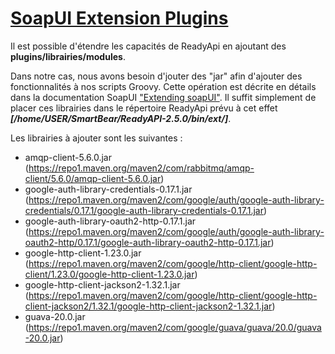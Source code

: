 # [SoapUI Extension Plugins](https://www.soapui.org/docs/extension-plugins.html)
Il est possible d'étendre les capacités de ReadyApi en ajoutant des **plugins/librairies/modules**.   

Dans notre cas, nous avons besoin d'jouter des "jar" afin d'ajouter des fonctionnalités à nos scripts Groovy.
Cette opération est décrite en détails dans la documentation SoapUI ["Extending soapUI"](https://www.soapui.org/extension-plugins/old-style-extensions/developing-old-style-extensions.html). 
Il suffit simplement de placer ces librairies dans le répertoire ReadyApi prévu à cet effet **_[/home/USER/SmartBear/ReadyAPI-2.5.0/bin/ext/]_**.

Les librairies à ajouter sont les suivantes :
 - amqp-client-5.6.0.jar (https://repo1.maven.org/maven2/com/rabbitmq/amqp-client/5.6.0/amqp-client-5.6.0.jar)
 - google-auth-library-credentials-0.17.1.jar (https://repo1.maven.org/maven2/com/google/auth/google-auth-library-credentials/0.17.1/google-auth-library-credentials-0.17.1.jar)
 - google-auth-library-oauth2-http-0.17.1.jar (https://repo1.maven.org/maven2/com/google/auth/google-auth-library-oauth2-http/0.17.1/google-auth-library-oauth2-http-0.17.1.jar)
 - google-http-client-1.23.0.jar (https://repo1.maven.org/maven2/com/google/http-client/google-http-client/1.23.0/google-http-client-1.23.0.jar)
 - google-http-client-jackson2-1.32.1.jar (https://repo1.maven.org/maven2/com/google/http-client/google-http-client-jackson2/1.32.1/google-http-client-jackson2-1.32.1.jar)
 - guava-20.0.jar (https://repo1.maven.org/maven2/com/google/guava/guava/20.0/guava-20.0.jar)